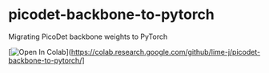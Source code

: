 # picodet-backbone-to-pytorch
Migrating PicoDet backbone weights to PyTorch


[![Open In Colab](https://colab.research.google.com/assets/colab-badge.svg)](https://colab.research.google.com/github/lime-j/picodet-backbone-to-pytorch/]
